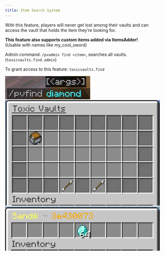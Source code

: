 ```yaml
---
title: Item Search System
---
```


With this feature, players will never get lost among their vaults and can access the vault that holds the item they’re looking for.

**This feature also supports custom items added via ItemsAdder!**\
(Usable with names like my_cool_sword)

Admin command: `/pvadmin find <item>`, searches all vaults. (`toxicvaults.find.admin`)

To grant access to this feature: `toxicvaults.find`

![Command](/src/assets/toxicvaults/find/command.png "Command")
![GUI](/src/assets/toxicvaults/find/gui.png "GUI")
![GUI](/src/assets/toxicvaults/find/gui2.png "GUI")
